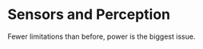 Sensors and Perception
======================

Fewer limitations than before, power is the biggest issue.


